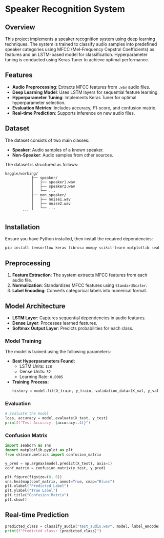 # Speaker Recognition System

## Overview
This project implements a speaker recognition system using deep learning techniques. The system is trained to classify audio samples into predefined speaker categories using MFCC (Mel-Frequency Cepstral Coefficients) as features and an LSTM-based model for classification. Hyperparameter tuning is conducted using Keras Tuner to achieve optimal performance.

## Features
- **Audio Preprocessing**: Extracts MFCC features from `.wav` audio files.
- **Deep Learning Model**: Uses LSTM layers for sequential feature learning.
- **Hyperparameter Tuning**: Implements Keras Tuner for optimal hyperparameter selection.
- **Evaluation Metrics**: Includes accuracy, F1-score, and confusion matrix.
- **Real-time Prediction**: Supports inference on new audio files.

## Dataset
The dataset consists of two main classes:
- **Speaker**: Audio samples of a known speaker.
- **Non-Speaker**: Audio samples from other sources.

The dataset is structured as follows:
```
kaggle/working/
            ├── speaker/
            │   ├── speaker1.wav
            │   ├── speaker2.wav
            │   └── ...
            ├── non_speaker/
            │   ├── noise1.wav
            │   ├── noise2.wav
            │   └── ...
        ```

```
## Installation
Ensure you have Python installed, then install the required dependencies:
```sh
pip install tensorflow keras librosa numpy scikit-learn matplotlib seaborn keras-tuner
```

## Preprocessing
1. **Feature Extraction**: The system extracts MFCC features from each audio file.
2. **Normalization**: Standardizes MFCC features using `StandardScaler`.
3. **Label Encoding**: Converts categorical labels into numerical format.

## Model Architecture
- **LSTM Layer**: Captures sequential dependencies in audio features.
- **Dense Layer**: Processes learned features.
- **Softmax Output Layer**: Predicts probabilities for each class.

### Model Training
The model is trained using the following parameters:
- **Best Hyperparameters Found:**
  - LSTM Units: `128`
  - Dense Units: `32`
  - Learning Rate: `0.0005`
- **Training Process:**
  ```python
  history = model.fit(X_train, y_train, validation_data=(X_val, y_val), epochs=20, batch_size=32, callbacks=[early_stopping])
  ```

### Evaluation
```python
# Evaluate the model
loss, accuracy = model.evaluate(X_test, y_test)
print(f"Test Accuracy: {accuracy:.4f}")
```

### Confusion Matrix
```python
import seaborn as sns
import matplotlib.pyplot as plt
from sklearn.metrics import confusion_matrix

y_pred = np.argmax(model.predict(X_test), axis=1)
conf_matrix = confusion_matrix(y_test, y_pred)

plt.figure(figsize=(8, 6))
sns.heatmap(conf_matrix, annot=True, cmap="Blues")
plt.xlabel("Predicted Label")
plt.ylabel("True Label")
plt.title("Confusion Matrix")
plt.show()
```

## Real-time Prediction
```python
predicted_class = classify_audio("test_audio.wav", model, label_encoder)
print(f"Predicted class: {predicted_class}")
```
